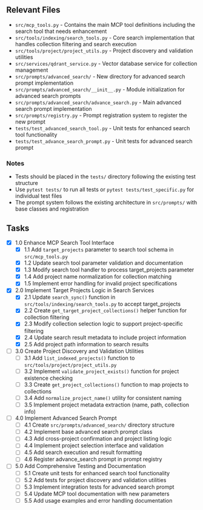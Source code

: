 ## Relevant Files

- `src/mcp_tools.py` - Contains the main MCP tool definitions including the search tool that needs enhancement
- `src/tools/indexing/search_tools.py` - Core search implementation that handles collection filtering and search execution
- `src/tools/project/project_utils.py` - Project discovery and validation utilities
- `src/services/qdrant_service.py` - Vector database service for collection management
- `src/prompts/advanced_search/` - New directory for advanced search prompt implementation
- `src/prompts/advanced_search/__init__.py` - Module initialization for advanced search prompts
- `src/prompts/advanced_search/advance_search.py` - Main advanced search prompt implementation
- `src/prompts/registry.py` - Prompt registration system to register the new prompt
- `tests/test_advanced_search_tool.py` - Unit tests for enhanced search tool functionality
- `tests/test_advance_search_prompt.py` - Unit tests for advanced search prompt

### Notes

- Tests should be placed in the `tests/` directory following the existing test structure
- Use `pytest tests/` to run all tests or `pytest tests/test_specific.py` for individual test files
- The prompt system follows the existing architecture in `src/prompts/` with base classes and registration

## Tasks

- [x] 1.0 Enhance MCP Search Tool Interface
  - [x] 1.1 Add `target_projects` parameter to search tool schema in `src/mcp_tools.py`
  - [x] 1.2 Update search tool parameter validation and documentation
  - [x] 1.3 Modify search tool handler to process target_projects parameter
  - [x] 1.4 Add project name normalization for collection matching
  - [x] 1.5 Implement error handling for invalid project specifications

- [x] 2.0 Implement Target Projects Logic in Search Services
  - [x] 2.1 Update `search_sync()` function in `src/tools/indexing/search_tools.py` to accept target_projects
  - [x] 2.2 Create `get_target_project_collections()` helper function for collection filtering
  - [x] 2.3 Modify collection selection logic to support project-specific filtering
  - [x] 2.4 Update search result metadata to include project information
  - [x] 2.5 Add project path information to search results

- [ ] 3.0 Create Project Discovery and Validation Utilities
  - [ ] 3.1 Add `list_indexed_projects()` function to `src/tools/project/project_utils.py`
  - [ ] 3.2 Implement `validate_project_exists()` function for project existence checking
  - [ ] 3.3 Create `get_project_collections()` function to map projects to collections
  - [ ] 3.4 Add `normalize_project_name()` utility for consistent naming
  - [ ] 3.5 Implement project metadata extraction (name, path, collection info)

- [ ] 4.0 Implement Advanced Search Prompt
  - [ ] 4.1 Create `src/prompts/advanced_search/` directory structure
  - [ ] 4.2 Implement base advanced search prompt class
  - [ ] 4.3 Add cross-project confirmation and project listing logic
  - [ ] 4.4 Implement project selection interface and validation
  - [ ] 4.5 Add search execution and result formatting
  - [ ] 4.6 Register advance_search prompt in prompt registry

- [ ] 5.0 Add Comprehensive Testing and Documentation
  - [ ] 5.1 Create unit tests for enhanced search tool functionality
  - [ ] 5.2 Add tests for project discovery and validation utilities
  - [ ] 5.3 Implement integration tests for advanced search prompt
  - [ ] 5.4 Update MCP tool documentation with new parameters
  - [ ] 5.5 Add usage examples and error handling documentation